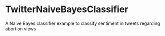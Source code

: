 # TwitterNaiveBayesClassifier
 A Naive Bayes classifier example to classify sentiment in tweets regarding abortion views
